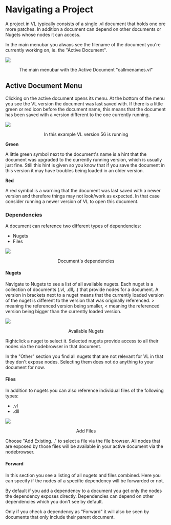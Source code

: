 # Navigating a Project

A project in VL typically consists of a single .vl document that holds one ore more patches. In addition a document can depend on other documents or Nugets whose nodes it can access.

In the main menubar you always see the filename of the document you're currently working on, ie. the "Active Document".

![](../../images/hde/vl-MainMenu.png)
<center>The main menubar with the Active Document "callmenames.vl"</center>

## Active Document Menu
Clicking on the active document opens its menu. At the bottom of the menu you see the VL version the document was last saved with. If there is a little green or red icon before the document name, this means that the document has been saved with a version different to the one currently running.

![](../../images/hde/vl-ActiveDocument-UpgradeOrNewerVersion.png)
<center>In this example VL version 56 is running</center>

__Green__

A little green symbol next to the document's name is a hint that the document was upgraded to the currently running version, which is usually just fine. Still this hint is given so you know that if you save the document in this version it may have troubles being loaded in an older version.

__Red__

A red symbol is a warning that the document was last saved with a newer version and therefore things may not look/work as expected. In that case consider running a newer version of VL to open this document.

### Dependencies
A document can reference two different types of dependencies:

* Nugets
* Files

![](../../images/hde/vl-Dependencies.png)
<center>Document's dependencies</center>

#### Nugets
Navigate to Nugets to see a list of all available nugets. Each nuget is a collection of documents (.vl, .dll,..) that provide nodes for a document. A version in brackets next to a nuget means that the currently loaded version of the nuget is different to the version that was originally referenced. > meaning the referenced version being smaller, < meaning the referenced version being bigger than the currently loaded version.

![](../../images/hde/vl-Dependencies-Nuget.png)
<center>Available Nugets</center>

Rightclick a nuget to select it. Selected nugets provide access to all their nodes via the nodebrowser in that document.

In the "Other" section you find all nugets that are not relevant for VL in that they don't expose nodes. Selecting them does not do anything to your document for now.

#### Files
In addition to nugets you can also reference individual files of the following types:

* .vl
* .dll

![](../../images/hde/vl-Dependencies-File.png)
<center>Add Files</center>

Choose "Add Existing..." to select a file via the file browser. All nodes that are exposed by those files will be available in your active document via the nodebrowser.

#### Forward
In this section you see a listing of all nugets and files combined. Here you can specify if the nodes of a specific dependency will be forwarded or not.

By default if you add a dependency to a document you get only the nodes the dependency exposes directly. Dependencies can depend on other dependencies which you don't see by default.

Only if you check a dependency as "Forward" it will also be seen by documents that only include their parent document.
